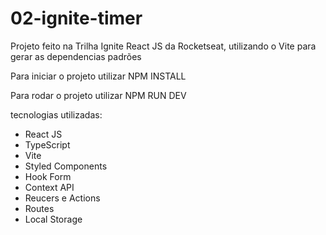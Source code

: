 # 02-ignite-timer

Projeto feito na Trilha Ignite React JS da Rocketseat, utilizando o Vite para gerar as dependencias padrões

Para iniciar o projeto utilizar NPM INSTALL

Para rodar o projeto utilizar NPM RUN DEV

tecnologias utilizadas:
- React JS
- TypeScript
- Vite
- Styled Components
- Hook Form
- Context API
- Reucers e Actions
- Routes
- Local Storage
